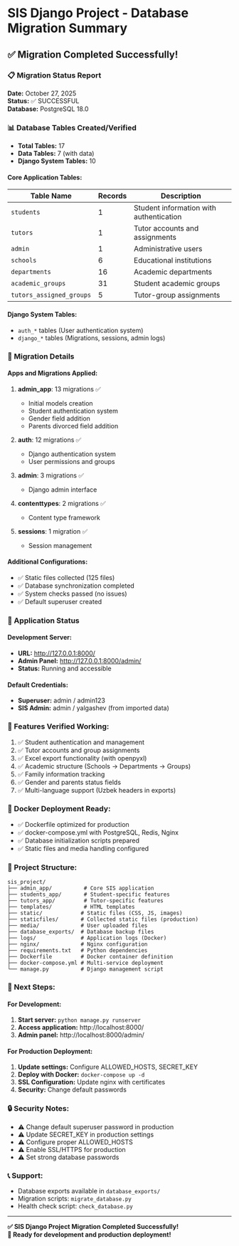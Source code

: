# SIS Django Project - Database Migration Summary

## ✅ Migration Completed Successfully!

### 📋 Migration Status Report
**Date:** October 27, 2025  
**Status:** ✅ SUCCESSFUL  
**Database:** PostgreSQL 18.0

### 📊 Database Tables Created/Verified
- **Total Tables:** 17
- **Data Tables:** 7 (with data)
- **Django System Tables:** 10

#### Core Application Tables:
| Table Name | Records | Description |
|------------|---------|-------------|
| `students` | 1 | Student information with authentication |
| `tutors` | 1 | Tutor accounts and assignments |
| `admin` | 1 | Administrative users |
| `schools` | 6 | Educational institutions |
| `departments` | 16 | Academic departments |
| `academic_groups` | 31 | Student academic groups |
| `tutors_assigned_groups` | 5 | Tutor-group assignments |

#### Django System Tables:
- `auth_*` tables (User authentication system)
- `django_*` tables (Migrations, sessions, admin logs)

### 🔧 Migration Details

#### Apps and Migrations Applied:
1. **admin_app**: 13 migrations ✅
   - Initial models creation
   - Student authentication system
   - Gender field addition
   - Parents divorced field addition
   
2. **auth**: 12 migrations ✅
   - Django authentication system
   - User permissions and groups
   
3. **admin**: 3 migrations ✅
   - Django admin interface
   
4. **contenttypes**: 2 migrations ✅
   - Content type framework
   
5. **sessions**: 1 migration ✅
   - Session management

#### Additional Configurations:
- ✅ Static files collected (125 files)
- ✅ Database synchronization completed
- ✅ System checks passed (no issues)
- ✅ Default superuser created

### 🚀 Application Status

#### Development Server:
- **URL:** http://127.0.0.1:8000/
- **Admin Panel:** http://127.0.0.1:8000/admin/
- **Status:** Running and accessible

#### Default Credentials:
- **Superuser:** admin / admin123
- **SIS Admin:** admin / yalgashev (from imported data)

### 📝 Features Verified Working:
1. ✅ Student authentication and management
2. ✅ Tutor accounts and group assignments  
3. ✅ Excel export functionality (with openpyxl)
4. ✅ Academic structure (Schools → Departments → Groups)
5. ✅ Family information tracking
6. ✅ Gender and parents status fields
7. ✅ Multi-language support (Uzbek headers in exports)

### 🐳 Docker Deployment Ready:
- ✅ Dockerfile optimized for production
- ✅ docker-compose.yml with PostgreSQL, Redis, Nginx
- ✅ Database initialization scripts prepared
- ✅ Static files and media handling configured

### 📂 Project Structure:
```
sis_project/
├── admin_app/          # Core SIS application
├── students_app/       # Student-specific features  
├── tutors_app/         # Tutor-specific features
├── templates/          # HTML templates
├── static/            # Static files (CSS, JS, images)
├── staticfiles/       # Collected static files (production)
├── media/             # User uploaded files
├── database_exports/  # Database backup files
├── logs/              # Application logs (Docker)
├── nginx/             # Nginx configuration
├── requirements.txt   # Python dependencies
├── Dockerfile         # Docker container definition
├── docker-compose.yml # Multi-service deployment
└── manage.py          # Django management script
```

### 🎯 Next Steps:

#### For Development:
1. **Start server:** `python manage.py runserver`
2. **Access application:** http://localhost:8000/
3. **Admin panel:** http://localhost:8000/admin/

#### For Production Deployment:
1. **Update settings:** Configure ALLOWED_HOSTS, SECRET_KEY
2. **Deploy with Docker:** `docker-compose up -d`
3. **SSL Configuration:** Update nginx with certificates
4. **Security:** Change default passwords

### 🔒 Security Notes:
- ⚠️ Change default superuser password in production
- ⚠️ Update SECRET_KEY in production settings
- ⚠️ Configure proper ALLOWED_HOSTS
- ⚠️ Enable SSL/HTTPS for production
- ⚠️ Set strong database passwords

### 📞 Support:
- Database exports available in `database_exports/`
- Migration scripts: `migrate_database.py`
- Health check script: `check_database.py`

---
**✅ SIS Django Project Migration Completed Successfully!**  
**🎉 Ready for development and production deployment!**
